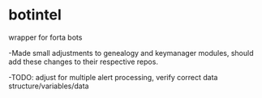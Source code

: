 # botintel
wrapper for forta bots

-Made small adjustments to genealogy and keymanager modules, should add these changes to their respective repos. 

-TODO: adjust for multiple alert processing, verify correct data structure/variables/data
